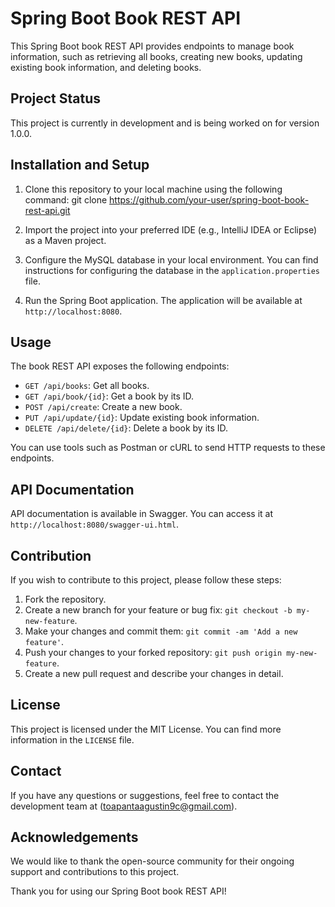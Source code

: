 # Spring Boot Book REST API

This Spring Boot book REST API provides endpoints to manage book information, such as retrieving all books, creating new books, updating existing book information, and deleting books.

## Project Status

This project is currently in development and is being worked on for version 1.0.0.

## Installation and Setup

1. Clone this repository to your local machine using the following command:
git clone https://github.com/your-user/spring-boot-book-rest-api.git

3. Import the project into your preferred IDE (e.g., IntelliJ IDEA or Eclipse) as a Maven project.

4. Configure the MySQL database in your local environment. You can find instructions for configuring the database in the `application.properties` file.

5. Run the Spring Boot application. The application will be available at `http://localhost:8080`.

## Usage

The book REST API exposes the following endpoints:

- `GET /api/books`: Get all books.
- `GET /api/book/{id}`: Get a book by its ID.
- `POST /api/create`: Create a new book.
- `PUT /api/update/{id}`: Update existing book information.
- `DELETE /api/delete/{id}`: Delete a book by its ID.

You can use tools such as Postman or cURL to send HTTP requests to these endpoints.

## API Documentation

API documentation is available in Swagger. You can access it at `http://localhost:8080/swagger-ui.html`.

## Contribution

If you wish to contribute to this project, please follow these steps:

1. Fork the repository.
2. Create a new branch for your feature or bug fix: `git checkout -b my-new-feature`.
3. Make your changes and commit them: `git commit -am 'Add a new feature'`.
4. Push your changes to your forked repository: `git push origin my-new-feature`.
5. Create a new pull request and describe your changes in detail.

## License

This project is licensed under the MIT License. You can find more information in the `LICENSE` file.

## Contact

If you have any questions or suggestions, feel free to contact the development team at (toapantaagustin9c@gmail.com).

## Acknowledgements

We would like to thank the open-source community for their ongoing support and contributions to this project.

Thank you for using our Spring Boot book REST API!

